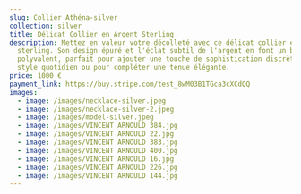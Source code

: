 ```yaml
---
slug: Collier Athéna-silver
collection: silver
title: Délicat Collier en Argent Sterling
description: Mettez en valeur votre décolleté avec ce délicat collier en argent
  sterling. Son design épuré et l'éclat subtil de l'argent en font un bijou
  polyvalent, parfait pour ajouter une touche de sophistication discrète à votre
  style quotidien ou pour compléter une tenue élégante.
price: 1000 €
payment_link: https://buy.stripe.com/test_8wM03B1TGca3cXCdQQ
images:
  - image: /images/necklace-silver.jpeg
  - image: /images/necklace-silver-2.jpeg
  - image: /images/model-silver.jpeg
  - image: /images/VINCENT ARNOULD 384.jpg
  - image: /images/VINCENT ARNOULD 22.jpg
  - image: /images/VINCENT ARNOULD 383.jpg
  - image: /images/VINCENT ARNOULD 400.jpg
  - image: /images/VINCENT ARNOULD 16.jpg
  - image: /images/VINCENT ARNOULD 226.jpg
  - image: /images/VINCENT ARNOULD 144.jpg
---
```

